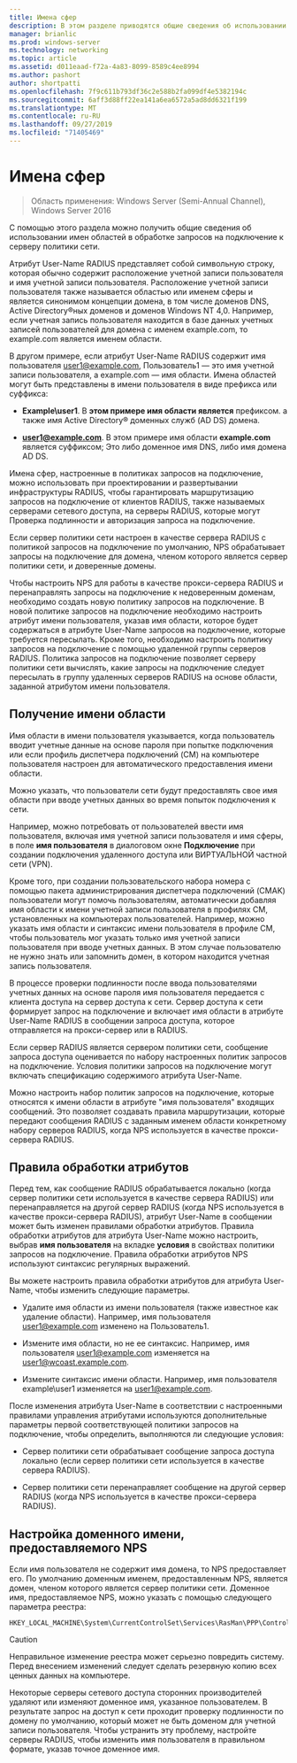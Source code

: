 ```yaml
---
title: Имена сфер
description: В этом разделе приводятся общие сведения об использовании имен областей в обработке запросов на подключение сервера политики сети в Windows Server 2016.
manager: brianlic
ms.prod: windows-server
ms.technology: networking
ms.topic: article
ms.assetid: d011eaad-f72a-4a83-8099-8589c4ee8994
ms.author: pashort
author: shortpatti
ms.openlocfilehash: 7f9c611b793df36c2e588b2fa099df4e5382194c
ms.sourcegitcommit: 6aff3d88ff22ea141a6ea6572a5ad8dd6321f199
ms.translationtype: MT
ms.contentlocale: ru-RU
ms.lasthandoff: 09/27/2019
ms.locfileid: "71405469"
---
```

# <a name="realm-names"></a>Имена сфер

>Область применения: Windows Server (Semi-Annual Channel), Windows Server 2016


С помощью этого раздела можно получить общие сведения об использовании имен областей в обработке запросов на подключение к серверу политики сети.

Атрибут User-Name RADIUS представляет собой символьную строку, которая обычно содержит расположение учетной записи пользователя и имя учетной записи пользователя. Расположение учетной записи пользователя также называется областью или именем сферы и является синонимом концепции домена, в том числе доменов DNS, Active Directory®ных доменов и доменов Windows NT 4,0. Например, если учетная запись пользователя находится в базе данных учетных записей пользователей для домена с именем example.com, то example.com является именем области.

В другом примере, если атрибут User-Name RADIUS содержит имя пользователя user1@example.com, Пользователь1 — это имя учетной записи пользователя, а example.com — имя области. Имена областей могут быть представлены в имени пользователя в виде префикса или суффикса:

- **Example\user1**. В **этом примере имя области является** префиксом. а также имя Active Directory&reg; доменных служб \(AD DS\) домена.

- <strong>user1@example.com</strong>. В этом примере имя области **example.com** является суффиксом; Это либо доменное имя DNS, либо имя домена AD DS.

Имена сфер, настроенные в политиках запросов на подключение, можно использовать при проектировании и развертывании инфраструктуры RADIUS, чтобы гарантировать маршрутизацию запросов на подключение от клиентов RADIUS, также называемых серверами сетевого доступа, на серверы RADIUS, которые могут Проверка подлинности и авторизация запроса на подключение.

Если сервер политики сети настроен в качестве сервера RADIUS с политикой запросов на подключение по умолчанию, NPS обрабатывает запросы на подключение для домена, членом которого является сервер политики сети, и доверенные домены.

Чтобы настроить NPS для работы в качестве прокси-сервера RADIUS и перенаправлять запросы на подключение к недоверенным доменам, необходимо создать новую политику запросов на подключение. В новой политике запросов на подключение необходимо настроить атрибут имени пользователя, указав имя области, которое будет содержаться в атрибуте User-Name запросов на подключение, которые требуется пересылать. Кроме того, необходимо настроить политику запросов на подключение с помощью удаленной группы серверов RADIUS. Политика запросов на подключение позволяет серверу политики сети вычислять, какие запросы на подключение следует пересылать в группу удаленных серверов RADIUS на основе области, заданной атрибутом имени пользователя.

## <a name="acquiring-the-realm-name"></a>Получение имени области

Имя области в имени пользователя указывается, когда пользователь вводит учетные данные на основе пароля при попытке подключения или если профиль диспетчера подключений (CM) на компьютере пользователя настроен для автоматического предоставления имени области.

Можно указать, что пользователи сети будут предоставлять свое имя области при вводе учетных данных во время попыток подключения к сети.

Например, можно потребовать от пользователей ввести имя пользователя, включая имя учетной записи пользователя и имя сферы, в поле **имя пользователя** в диалоговом окне **Подключение** при создании подключения удаленного доступа или ВИРТУАЛЬНОЙ частной сети (VPN).

Кроме того, при создании пользовательского набора номера с помощью пакета администрирования диспетчера подключений (CMAK) пользователи могут помочь пользователям, автоматически добавляя имя области к имени учетной записи пользователя в профилях CM, установленных на компьютерах пользователей. Например, можно указать имя области и синтаксис имени пользователя в профиле CM, чтобы пользователь мог указать только имя учетной записи пользователя при вводе учетных данных. В этом случае пользователю не нужно знать или запомнить домен, в котором находится учетная запись пользователя.

В процессе проверки подлинности после ввода пользователями учетных данных на основе пароля имя пользователя передается с клиента доступа на сервер доступа к сети. Сервер доступа к сети формирует запрос на подключение и включает имя области в атрибуте User-Name RADIUS в сообщении запроса доступа, которое отправляется на прокси-сервер или в RADIUS.

Если сервер RADIUS является сервером политики сети, сообщение запроса доступа оценивается по набору настроенных политик запросов на подключение. Условия политики запросов на подключение могут включать спецификацию содержимого атрибута User-Name.

Можно настроить набор политик запросов на подключение, которые относятся к имени области в атрибуте "имя пользователя" входящих сообщений. Это позволяет создавать правила маршрутизации, которые передают сообщения RADIUS с заданным именем области конкретному набору серверов RADIUS, когда NPS используется в качестве прокси-сервера RADIUS.

## <a name="attribute-manipulation-rules"></a>Правила обработки атрибутов

Перед тем, как сообщение RADIUS обрабатывается локально (когда сервер политики сети используется в качестве сервера RADIUS) или перенаправляется на другой сервер RADIUS (когда NPS используется в качестве прокси-сервера RADIUS), атрибут User-Name в сообщении может быть изменен правилами обработки атрибутов. Правила обработки атрибутов для атрибута User-Name можно настроить, выбрав **имя пользователя** на вкладке **условия** в свойствах политики запросов на подключение. Правила обработки атрибутов NPS используют синтаксис регулярных выражений.

Вы можете настроить правила обработки атрибутов для атрибута User-Name, чтобы изменить следующие параметры.

- Удалите имя области из имени пользователя \(также известное как удаление области\). Например, имя пользователя user1@example.com изменено на Пользователь1.

- Измените имя области, но не ее синтаксис. Например, имя пользователя user1@example.com изменяется на user1@wcoast.example.com.

- Измените синтаксис имени области. Например, имя пользователя example\user1 изменяется на user1@example.com.

После изменения атрибута User-Name в соответствии с настроенными правилами управления атрибутами используются дополнительные параметры первой соответствующей политики запросов на подключение, чтобы определить, выполняются ли следующие условия:

- Сервер политики сети обрабатывает сообщение запроса доступа локально (если сервер политики сети используется в качестве сервера RADIUS).

- Сервер политики сети перенаправляет сообщение на другой сервер RADIUS (когда NPS используется в качестве прокси-сервера RADIUS).

## <a name="configuring-the-nps-supplied-domain-name"></a>Настройка доменного имени, предоставляемого NPS

Если имя пользователя не содержит имя домена, то NPS предоставляет его. По умолчанию доменным именем, предоставленным NPS, является домен, членом которого является сервер политики сети. Доменное имя, предоставляемое NPS, можно указать с помощью следующего параметра реестра:

    
    HKEY_LOCAL_MACHINE\System\CurrentControlSet\Services\RasMan\PPP\ControlProtocols\BuiltIn\DefaultDomain
    

>[!CAUTION]
>Неправильное изменение реестра может серьезно повредить систему. Перед внесением изменений следует сделать резервную копию всех ценных данных на компьютере.

Некоторые серверы сетевого доступа сторонних производителей удаляют или изменяют доменное имя, указанное пользователем. В результате запрос на доступ к сети проходит проверку подлинности по домену по умолчанию, который может не быть доменом для учетной записи пользователя. Чтобы устранить эту проблему, настройте серверы RADIUS, чтобы изменить имя пользователя в правильном формате, указав точное доменное имя.
